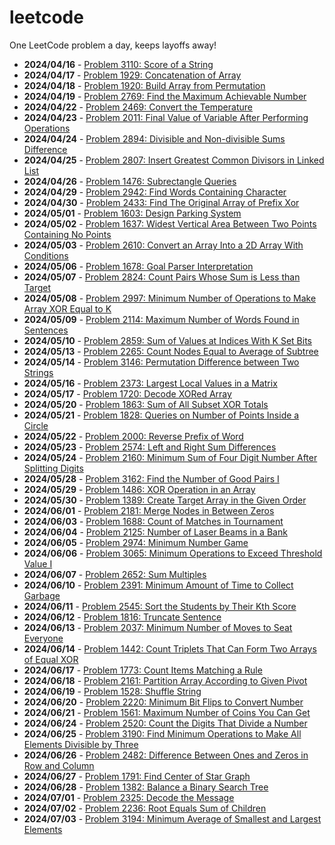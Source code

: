 # leetcode
One LeetCode problem a day, keeps layoffs away!
- **2024/04/16** - [Problem 3110: Score of a String](https://leetcode.com/problems/score-of-a-string)
- **2024/04/17** - [Problem 1929: Concatenation of Array](https://leetcode.com/problems/concatenation-of-array)
- **2024/04/18** - [Problem 1920: Build Array from Permutation](https://leetcode.com/problems/build-array-from-permutation)
- **2024/04/19** - [Problem 2769: Find the Maximum Achievable Number](https://leetcode.com/problems/find-the-maximum-achievable-number)
- **2024/04/22** - [Problem 2469: Convert the Temperature](https://leetcode.com/problems/convert-the-temperature)
- **2024/04/23** - [Problem 2011: Final Value of Variable After Performing Operations](https://leetcode.com/problems/final-value-of-variable-after-performing-operations)
- **2024/04/24** - [Problem 2894: Divisible and Non-divisible Sums Difference](https://leetcode.com/problems/divisible-and-non-divisible-sums-difference)
- **2024/04/25** - [Problem 2807: Insert Greatest Common Divisors in Linked List](https://leetcode.com/problems/insert-greatest-common-divisors-in-linked-list)
- **2024/04/26** - [Problem 1476: Subrectangle Queries](https://leetcode.com/problems/subrectangle-queries)
- **2024/04/29** - [Problem 2942: Find Words Containing Character](https://leetcode.com/problems/find-words-containing-character)
- **2024/04/30** - [Problem 2433: Find The Original Array of Prefix Xor](https://leetcode.com/problems/find-the-original-array-of-prefix-xor)
- **2024/05/01** - [Problem 1603: Design Parking System](https://leetcode.com/problems/design-parking-system)
- **2024/05/02** - [Problem 1637: Widest Vertical Area Between Two Points Containing No Points](https://leetcode.com/problems/widest-vertical-area-between-two-points-containing-no-points)
- **2024/05/03** - [Problem 2610: Convert an Array Into a 2D Array With Conditions](https://leetcode.com/problems/convert-an-array-into-a-2d-array-with-conditions)
- **2024/05/06** - [Problem 1678: Goal Parser Interpretation](https://leetcode.com/problems/goal-parser-interpretation)
- **2024/05/07** - [Problem 2824: Count Pairs Whose Sum is Less than Target](https://leetcode.com/problems/count-pairs-whose-sum-is-less-than-target)
- **2024/05/08** - [Problem 2997: Minimum Number of Operations to Make Array XOR Equal to K](https://leetcode.com/problems/minimum-number-of-operations-to-make-array-xor-equal-to-k)
- **2024/05/09** - [Problem 2114: Maximum Number of Words Found in Sentences](https://leetcode.com/problems/maximum-number-of-words-found-in-sentences)
- **2024/05/10** - [Problem 2859: Sum of Values at Indices With K Set Bits](https://leetcode.com/problems/sum-of-values-at-indices-with-k-set-bits)
- **2024/05/13** - [Problem 2265: Count Nodes Equal to Average of Subtree](https://leetcode.com/problems/count-nodes-equal-to-average-of-subtree)
- **2024/05/14** - [Problem 3146: Permutation Difference between Two Strings](https://leetcode.com/problems/permutation-difference-between-two-strings)
- **2024/05/16** - [Problem 2373: Largest Local Values in a Matrix](https://leetcode.com/problems/largest-local-values-in-a-matrix)
- **2024/05/17** - [Problem 1720: Decode XORed Array](https://leetcode.com/problems/decode-xored-array)
- **2024/05/20** - [Problem 1863: Sum of All Subset XOR Totals](https://leetcode.com/problems/sum-of-all-subset-xor-totals)
- **2024/05/21** - [Problem 1828: Queries on Number of Points Inside a Circle](https://leetcode.com/problems/queries-on-number-of-points-inside-a-circle)
- **2024/05/22** - [Problem 2000: Reverse Prefix of Word](https://leetcode.com/problems/reverse-prefix-of-word)
- **2024/05/23** - [Problem 2574: Left and Right Sum Differences](https://leetcode.com/problems/left-and-right-sum-differences)
- **2024/05/24** - [Problem 2160: Minimum Sum of Four Digit Number After Splitting Digits](https://leetcode.com/problems/minimum-sum-of-four-digit-number-after-splitting-digits)
- **2024/05/28** - [Problem 3162: Find the Number of Good Pairs I](https://leetcode.com/problems/find-the-number-of-good-pairs-i)
- **2024/05/29** - [Problem 1486: XOR Operation in an Array](https://leetcode.com/problems/xor-operation-in-an-array)
- **2024/05/30** - [Problem 1389: Create Target Array in the Given Order](https://leetcode.com/problems/create-target-array-in-the-given-order)
- **2024/06/01** - [Problem 2181: Merge Nodes in Between Zeros](https://leetcode.com/problems/merge-nodes-in-between-zeros)
- **2024/06/03** - [Problem 1688: Count of Matches in Tournament](https://leetcode.com/problems/count-of-matches-in-tournament)
- **2024/06/04** - [Problem 2125: Number of Laser Beams in a Bank](https://leetcode.com/problems/number-of-laser-beams-in-a-bank)
- **2024/06/05** - [Problem 2974: Minimum Number Game](https://leetcode.com/problems/minimum-number-game)
- **2024/06/06** - [Problem 3065: Minimum Operations to Exceed Threshold Value I](https://leetcode.com/problems/minimum-operations-to-exceed-threshold-value-i)
- **2024/06/07** - [Problem 2652: Sum Multiples](https://leetcode.com/problems/sum-multiples)
- **2024/06/10** - [Problem 2391: Minimum Amount of Time to Collect Garbage](https://leetcode.com/problems/minimum-amount-of-time-to-collect-garbage)
- **2024/06/11** - [Problem 2545: Sort the Students by Their Kth Score](https://leetcode.com/problems/sort-the-students-by-their-kth-score)
- **2024/06/12** - [Problem 1816: Truncate Sentence](https://leetcode.com/problems/truncate-sentence)
- **2024/06/13** - [Problem 2037: Minimum Number of Moves to Seat Everyone](https://leetcode.com/problems/minimum-number-of-moves-to-seat-everyone)
- **2024/06/14** - [Problem 1442: Count Triplets That Can Form Two Arrays of Equal XOR](https://leetcode.com/problems/count-triplets-that-can-form-two-arrays-of-equal-xor)
- **2024/06/17** - [Problem 1773: Count Items Matching a Rule](https://leetcode.com/problems/count-items-matching-a-rule)
- **2024/06/18** - [Problem 2161: Partition Array According to Given Pivot](https://leetcode.com/problems/partition-array-according-to-given-pivot)
- **2024/06/19** - [Problem 1528: Shuffle String](https://leetcode.com/problems/shuffle-string)
- **2024/06/20** - [Problem 2220: Minimum Bit Flips to Convert Number](https://leetcode.com/problems/minimum-bit-flips-to-convert-number)
- **2024/06/21** - [Problem 1561: Maximum Number of Coins You Can Get](https://leetcode.com/problems/maximum-number-of-coins-you-can-get)
- **2024/06/24** - [Problem 2520: Count the Digits That Divide a Number](https://leetcode.com/problems/count-the-digits-that-divide-a-number)
- **2024/06/25** - [Problem 3190: Find Minimum Operations to Make All Elements Divisible by Three](https://leetcode.com/problems/find-minimum-operations-to-make-all-elements-divisible-by-three)
- **2024/06/26** - [Problem 2482: Difference Between Ones and Zeros in Row and Column](https://leetcode.com/problems/difference-between-ones-and-zeros-in-row-and-column)
- **2024/06/27** - [Problem 1791: Find Center of Star Graph](https://leetcode.com/problems/find-center-of-star-graph)
- **2024/06/28** - [Problem 1382: Balance a Binary Search Tree](https://leetcode.com/problems/balance-a-binary-search-tree)
- **2024/07/01** - [Problem 2325: Decode the Message](https://leetcode.com/problems/decode-the-message)
- **2024/07/02** - [Problem 2236: Root Equals Sum of Children](https://leetcode.com/problems/root-equals-sum-of-children)
- **2024/07/03** - [Problem 3194: Minimum Average of Smallest and Largest Elements](https://leetcode.com/problems/minimum-average-of-smallest-and-largest-elements)
